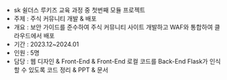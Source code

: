 - sk 쉴더스 루키즈 교육 과정 중 첫번째 모듈 프로젝트
- 주제 : 주식 커뮤니티 개발 & 배포
- 개요 : 보안 가이드를 준수하여 주식 커뮤니티 사이트 개발하고 WAF와 통합하여 클라우드에서 배포
- 기간 : 2023.12~2024.01
- 인원 : 5명
- 담당 : 웹 디자인 & Front-End & Front-End 로컬 코드를 Back-End Flask가 인식 할 수 있도록 코드 정리 & PPT & 문서

